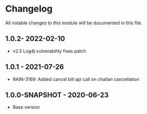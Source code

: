 # Changelog

All notable changes to this module will be documented in this file.

## 1.0.2- 2022-02-10
- v2.5 Log4j vulnerability fixes patch


## 1.0.1 - 2021-07-26

- RAIN-3169: Added cancel bill api call on challan cancellation 

## 1.0.0-SNAPSHOT - 2020-06-23

- Base version
